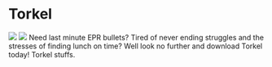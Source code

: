 # Torkel
![](https://img.shields.io/github/forks/SippingTrix/Torkel)
![](https://img.shields.io/github/issues/ShippingTrix/Torkel)
Need last minute EPR bullets? Tired of never ending struggles and the stresses of finding lunch on time? Well look no further and download Torkel today! 
Torkel stuffs.
